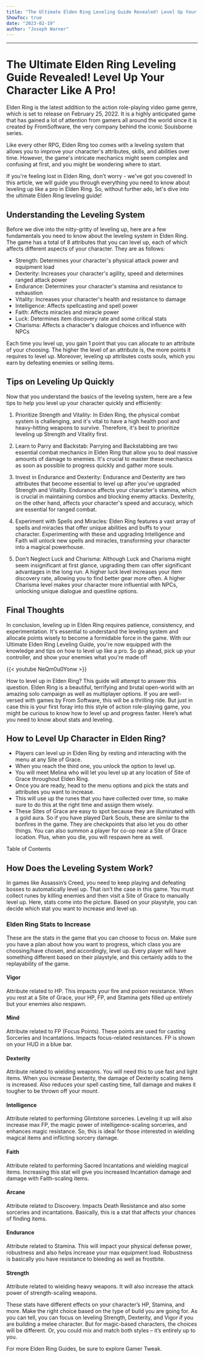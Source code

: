 ```yaml
---
title: "The Ultimate Elden Ring Leveling Guide Revealed! Level Up Your Character Like A Pro!"
ShowToc: true 
date: "2023-02-19"
author: "Joseph Warner"
---
```

*****
# The Ultimate Elden Ring Leveling Guide Revealed! Level Up Your Character Like A Pro! 

Elden Ring is the latest addition to the action role-playing video game genre, which is set to release on February 25, 2022. It is a highly anticipated game that has gained a lot of attention from gamers all around the world since it is created by FromSoftware, the very company behind the iconic Soulsborne series. 

Like every other RPG, Elden Ring too comes with a leveling system that allows you to improve your character's attributes, skills, and abilities over time. However, the game's intricate mechanics might seem complex and confusing at first, and you might be wondering where to start. 

If you're feeling lost in Elden Ring, don't worry - we've got you covered! In this article, we will guide you through everything you need to know about leveling up like a pro in Elden Ring. So, without further ado, let's dive into the ultimate Elden Ring leveling guide! 

## Understanding the Leveling System 

Before we dive into the nitty-gritty of leveling up, here are a few fundamentals you need to know about the leveling system in Elden Ring. The game has a total of 8 attributes that you can level up, each of which affects different aspects of your character. They are as follows: 

- Strength: Determines your character's physical attack power and equipment load
- Dexterity: Increases your character's agility, speed and determines ranged attack power 
- Endurance: Determines your character's stamina and resistance to exhaustion 
- Vitality: Increases your character's health and resistance to damage 
- Intelligence: Affects spellcasting and spell power 
- Faith: Affects miracles and miracle power 
- Luck: Determines item discovery rate and some critical stats 
- Charisma: Affects a character's dialogue choices and influence with NPCs 

Each time you level up, you gain 1 point that you can allocate to an attribute of your choosing. The higher the level of an attribute is, the more points it requires to level up. Moreover, leveling up attributes costs souls, which you earn by defeating enemies or selling items. 

## Tips on Leveling Up Quickly 

Now that you understand the basics of the leveling system, here are a few tips to help you level up your character quickly and efficiently: 

1. Prioritize Strength and Vitality: In Elden Ring, the physical combat system is challenging, and it's vital to have a high health pool and heavy-hitting weapons to survive. Therefore, it's best to prioritize leveling up Strength and Vitality first. 

2. Learn to Parry and Backstab: Parrying and Backstabbing are two essential combat mechanics in Elden Ring that allow you to deal massive amounts of damage to enemies. It's crucial to master these mechanics as soon as possible to progress quickly and gather more souls. 

3. Invest in Endurance and Dexterity: Endurance and Dexterity are two attributes that become essential to level up after you've upgraded Strength and Vitality. Endurance affects your character's stamina, which is crucial in maintaining combos and blocking enemy attacks. Dexterity, on the other hand, affects your character's speed and accuracy, which are essential for ranged combat. 

4. Experiment with Spells and Miracles: Elden Ring features a vast array of spells and miracles that offer unique abilities and buffs to your character. Experimenting with these and upgrading Intelligence and Faith will unlock new spells and miracles, transforming your character into a magical powerhouse. 

5. Don't Neglect Luck and Charisma: Although Luck and Charisma might seem insignificant at first glance, upgrading them can offer significant advantages in the long run. A higher luck level increases your item discovery rate, allowing you to find better gear more often. A higher Charisma level makes your character more influential with NPCs, unlocking unique dialogue and questline options. 

## Final Thoughts 

In conclusion, leveling up in Elden Ring requires patience, consistency, and experimentation. It's essential to understand the leveling system and allocate points wisely to become a formidable force in the game. With our Ultimate Elden Ring Leveling Guide, you're now equipped with the knowledge and tips on how to level up like a pro. So go ahead, pick up your controller, and show your enemies what you're made of!

{{< youtube NeQm0u0Yonw >}} 



How to level up in Elden Ring? This guide will attempt to answer this question. Elden Ring is a beautiful, terrifying and brutal open-world with an amazing solo campaign as well as multiplayer options. If you are well-versed with games by From Software, this will be a thrilling ride. But just in case this is your first foray into this style of action role-playing game, you might be curious to know how to level up and progress faster. Here’s what you need to know about stats and leveling.
 
## How to Level Up Character in Elden Ring?
 
- Players can level up in Elden Ring by resting and interacting with the menu at any Site of Grace.
 - When you reach the third one, you unlock the option to level up.
 - You will meet Melina who will let you level up at any location of Site of Grace throughout Elden Ring.
 - Once you are ready, head to the menu options and pick the stats and attributes you want to increase.
 - This will use up the runes that you have collected over time, so make sure to do this at the right time and assign them wisely.
 - These Sites of Grace are easy to spot because they are illuminated with a gold aura. So if you have played Dark Souls, these are similar to the bonfires in the game. They are checkpoints that also let you do other things. You can also summon a player for co-op near a Site of Grace location. Plus, when you die, you will respawn here as well.

 

 
Table of Contents
 
## How Does the Leveling System Work?
 
In games like Assassin’s Creed, you need to keep playing and defeating bosses to automatically level up. That isn’t the case in this game. You must collect runes by killing enemies and then visit a Site of Grace to manually level up. Here, stats come into the picture. Based on your playstyle, you can decide which stat you want to increase and level up.
 
### Elden Ring Stats to Increase
 
These are the stats in the game that you can choose to focus on. Make sure you have a plan about how you want to progress, which class you are choosing/have chosen, and accordingly, level up. Every player will have something different based on their playstyle, and this certainly adds to the replayability of the game.
 
#### Vigor
 
Attribute related to HP. This impacts your fire and poison resistance. When you rest at a Site of Grace, your HP, FP, and Stamina gets filled up entirely but your enemies also respawn.
 
#### Mind
 
Attribute related to FP (Focus Points). These points are used for casting Sorceries and Incantations. Impacts focus-related resistances. FP is shown on your HUD in a blue bar.
 
#### Dexterity
 
Attribute related to wielding weapons. You will need this to use fast and light items. When you increase Dexterity, the damage of Dexterity scaling items is increased. Also reduces your spell casting time, fall damage and makes it tougher to be thrown off your mount.
 
#### Intelligence
 
Attribute related to performing Glintstone sorceries. Leveling it up will also increase max FP, the magic power of intelligence-scaling sorceries, and enhances magic resistance. So, this is ideal for those interested in wielding magical items and inflicting sorcery damage.
 
#### Faith
 
Attribute related to performing Sacred Incantations and wielding magical items. Increasing this stat will give you increased Incantation damage and damage with Faith-scaling items.
 
#### Arcane
 
Attribute related to Discovery. Impacts Death Resistance and also some sorceries and incantations. Basically, this is a stat that affects your chances of finding items.
 
#### Endurance
 
Attribute related to Stamina. This will impact your physical defense power, robustness and also helps increase your max equipment load. Robustness is basically you have resistance to bleeding as well as frostbite.
 
#### Strength
 
Attribute related to wielding heavy weapons. It will also increase the attack power of strength-scaling weapons.
 
These stats have different effects on your character’s HP, Stamina, and more. Make the right choice based on the type of build you are going for. As you can tell, you can focus on leveling Strength, Dexterity, and Vigor if you are building a melee character. But for magic-based characters, the choices will be different. Or, you could mix and match both styles – it’s entirely up to you.
 
For more Elden Ring Guides, be sure to explore Gamer Tweak.




